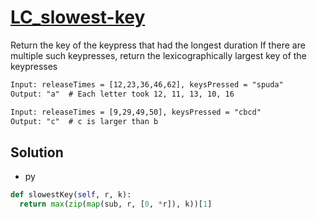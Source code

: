 # [LC_slowest-key](https://leetcode.com/problems/slowest-key)

Return the key of the keypress that had the longest duration
If there are multiple such keypresses, return the lexicographically largest key of the keypresses


```txt
Input: releaseTimes = [12,23,36,46,62], keysPressed = "spuda"
Output: "a"  # Each letter took 12, 11, 13, 10, 16

Input: releaseTimes = [9,29,49,50], keysPressed = "cbcd"
Output: "c"  # c is larger than b
```

## Solution

* py

```py
def slowestKey(self, r, k):
  return max(zip(map(sub, r, [0, *r]), k))[1]
```
